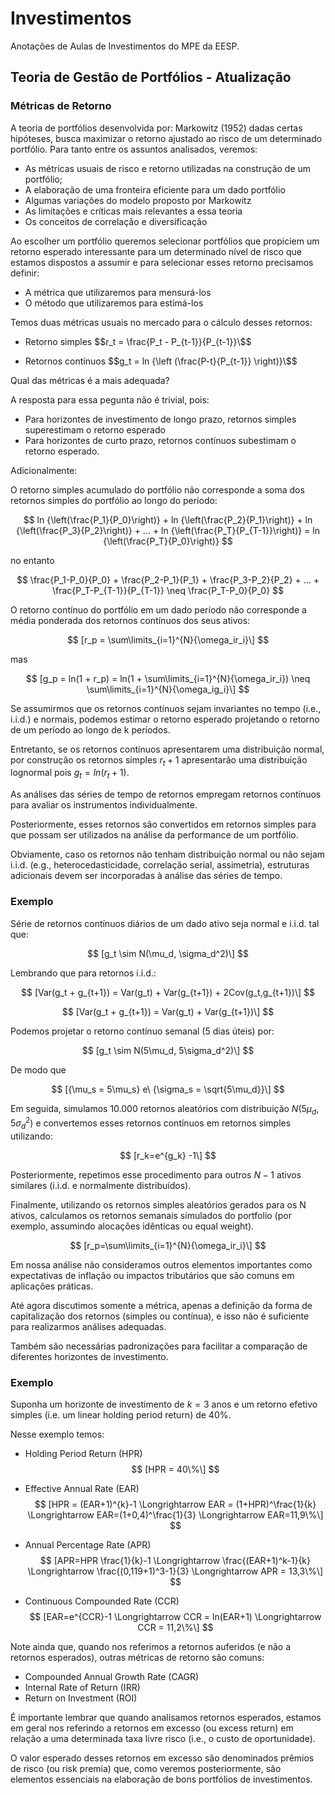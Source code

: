 # Investimentos
Anotações de Aulas de Investimentos do MPE da EESP.

## Teoria de Gestão de Portfólios - Atualização
### Métricas de Retorno

A teoria de portfólios desenvolvida por: Markowitz (1952) dadas certas hipóteses, busca maximizar o retorno ajustado ao risco de um determinado portfólio.
Para tanto entre os assuntos analisados, veremos:

- As métricas usuais de risco e retorno utilizadas na construção de um portfólio;
- A elaboração de uma fronteira eficiente para um dado portfólio
- Algumas variações do modelo proposto por Markowitz
- As limitações e críticas mais relevantes a essa teoria
- Os conceitos de correlação e diversificação

Ao escolher um portfólio queremos selecionar portfólios que propiciem um retorno esperado interessante para um determinado nível de risco que estamos dispostos a assumir e para selecionar esses retorno precisamos definir:

- A métrica que utilizaremos para mensurá-los
- O método que utilizaremos para estimá-los

Temos duas métricas usuais no mercado para o cálculo desses retornos:

- Retorno simples
$$r_t = \frac{P_t - P_{t-1}}{P_{t-1}}\$$

- Retornos contínuos
$$g_t = ln {\left (\frac{P-t}{P_{t-1}} \right)}\$$

Qual das métricas é a mais adequada?

A resposta para essa pegunta não é trivial, pois:

- Para horizontes de investimento de longo prazo, retornos simples superestimam o retorno esperado
- Para horizontes de curto prazo, retornos contínuos subestimam o retorno esperado.

Adicionalmente:

O retorno simples acumulado do portfólio não corresponde a soma dos retornos simples do portfólio ao longo do período:

$$
 ln {\left(\frac{P_1}{P_0}\right)} +
 ln {\left(\frac{P_2}{P_1}\right)} +
 ln {\left(\frac{P_3}{P_2}\right)} + ... +
 ln {\left(\frac{P_T}{P_{T-1}}\right)} =
 ln {\left(\frac{P_T}{P_0}\right)}
$$

no entanto

$$
 \frac{P_1-P_0}{P_0} +
 \frac{P_2-P_1}{P_1} +
 \frac{P_3-P_2}{P_2} + ... +
 \frac{P_T-P_{T-1}}{P_{T-1}} \neq
 \frac{P_T-P_0}{P_0}
$$

O retorno contínuo do portfólio em um dado período não corresponde a média ponderada dos retornos contínuos dos seus ativos:

$$ [r_p = \sum\limits_{i=1}^{N}{\omega_ir_i}\] $$

mas

$$ [g_p = ln(1 + r_p) = ln(1 + \sum\limits_{i=1}^{N}{\omega_ir_i}) \neq \sum\limits_{i=1}^{N}{\omega_ig_i}\] $$

Se assumirmos que os retornos contínuos sejam invariantes no tempo (i.e., i.i.d.) e normais, podemos estimar o retorno esperado projetando o retorno de um período ao longo de k períodos.

Entretanto, se os retornos contínuos apresentarem uma distribuição normal, por construção os retornos simples $r_t + 1$ apresentarão uma distribuição lognormal pois $g_t = ln(r_t + 1)$.

As análises das séries de tempo de retornos empregam retornos contínuos para avaliar os instrumentos individualmente.

Posteriormente, esses retornos são convertidos em retornos simples para que possam ser utilizados na análise da performance de um portfólio.

Obviamente, caso os retornos não tenham distribuição normal ou não sejam i.i.d. (e.g., heterocedasticidade, correlação serial, assimetria), estruturas adicionais devem ser incorporadas à análise das séries de tempo.

### Exemplo

Série de retornos contínuos diários de um dado ativo seja normal e i.i.d. tal que:

$$ [g_t \sim N(\mu_d, \sigma_d^2)\] $$

Lembrando que para retornos i.i.d.:

$$ [Var(g_t + g_{t+1}) = Var(g_t) + Var(g_{t+1}) + 2Cov(g_t,g_{t+1})\] $$

$$ [Var(g_t + g_{t+1}) = Var(g_t) + Var(g_{t+1})\] $$

Podemos projetar o retorno contínuo semanal (5 dias úteis) por:

$$ [g_t \sim N(5\mu_d, 5\sigma_d^2)\] $$

De modo que

$$ [{\mu_s = 5\mu_s} e\ {\sigma_s = \sqrt{5\mu_d}}\] $$

Em seguida, simulamos 10.000 retornos aleatórios com distribuição $N(5\mu_d,5\sigma_d^2)$ e convertemos esses retornos contínuos em retornos simples utilizando:

$$ [r_k=e^{g_k} -1\] $$

Posteriormente, repetimos esse procedimento para outros $N-1$ ativos similares (i.i.d. e normalmente distribuídos).

Finalmente, utilizando os retornos simples aleatórios gerados para os N ativos, calculamos os retornos semanais simulados do portfolio (por exemplo, assumindo alocações idênticas ou equal weight).

$$ [r_p=\sum\limits_{i=1}^{N}{\omega_ir_i}\] $$

Em nossa análise não consideramos outros elementos importantes como expectativas de inflação ou impactos tributários que são comuns em aplicações práticas.

Até agora discutimos somente a métrica, apenas a definição da forma de capitalização dos retornos (simples ou contínua), e isso não é suficiente para realizarmos análises adequadas.

Também são necessárias padronizações para facilitar a comparação de diferentes horizontes de investimento.

### Exemplo
 
Suponha um horizonte de investimento de $k = 3$ anos e um retorno efetivo simples (i.e. um linear holding period return) de 40\%.

Nesse exemplo temos:

- Holding Period Return (HPR)
$$ [HPR = 40\%\] $$

- Effective Annual Rate (EAR)
$$ [HPR = (EAR+1)^{k}-1 \Longrightarrow EAR = (1+HPR)^\frac{1}{k} \Longrightarrow EAR=(1+0,4)^\frac{1}{3} \Longrightarrow EAR=11,9\%\] $$

- Annual Percentage Rate (APR)
$$ [APR=HPR \frac{1}{k}-1 \Longrightarrow \frac{(EAR+1)^k-1}{k} \Longrightarrow \frac{(0,119+1)^3-1}{3} \Longrightarrow APR = 13,3\%\] $$

- Continuous Compounded Rate (CCR)
$$ [EAR=e^{CCR}-1 \Longrightarrow CCR = ln(EAR+1) \Longrightarrow CCR = 11,2\%\] $$

Note ainda que, quando nos referimos a retornos auferidos (e não a retornos esperados), outras métricas de retorno são comuns:

- Compounded Annual Growth Rate (CAGR)
- Internal Rate of Return (IRR)
- Return on Investment (ROI)

É importante lembrar que quando analisamos retornos esperados, estamos em geral nos referindo a retornos em excesso (ou excess return) em relação a uma determinada taxa livre risco (i.e., o custo de oportunidade).

O valor esperado desses retornos em excesso são denominados prêmios de risco (ou risk premia) que, como veremos posteriormente, são elementos essenciais na elaboração de bons portfólios de investimentos.
